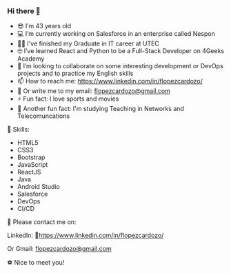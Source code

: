 ### Hi there 👋

- 😎 I’m 43 years old
- 💻 I’m currently working on Salesforce in an enterprise called Nespon
- 👨‍🎓 I've finished my Graduate in IT career at UTEC
- 🤓 I’ve learned React and Python to be a Full-Stack Developer on 4Geeks Academy
- 👯 I’m looking to collaborate on some interesting development or DevOps projects and to practice my English skills
- 📫 How to reach me: https://www.linkedin.com/in/flopezcardozo/
- 📝 Or write me to my email: flopezcardozo@gmail.com
- ⚡ Fun fact: I love sports and movies
- 🤔 Another fun fact: I'm studying Teaching in Networks and Telecomuncations

🚀 Skills:

- HTML5
- CSS3
- Bootstrap
- JavaScript
- ReactJS
- Java
- Android Studio
- Salesforce
- DevOps
- CI/CD

📲 Please contact me on:

LinkedIn: 🔗https://www.linkedin.com/in/flopezcardozo/

Or Gmail: flopezcardozo@gmail.com

⚽ Nice to meet you!
